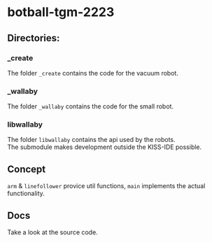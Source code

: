 # botball-tgm-2223

## Directories:

### \_create

The folder `_create` contains the code for the vacuum robot.

### \_wallaby

The folder `_wallaby` contains the code for the small robot.

### libwallaby

The folder `libwallaby` contains the api used by the robots.<br>
The submodule makes development outside the KISS-IDE possible.

## Concept

`arm` & `linefollower` provice util functions, `main` implements the actual functionality.

## Docs

Take a look at the source code.
